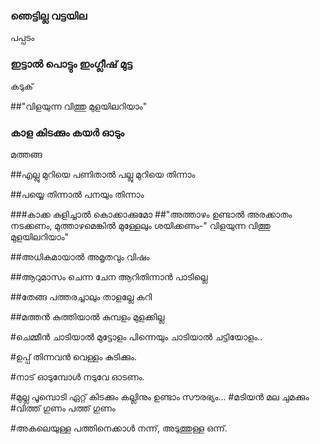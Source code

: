 
### ഞെട്ടില്ല വട്ടയില 
പപ്പടം 

### ഇട്ടാൽ പൊട്ടും ഇംഗ്ലീഷ് മുട്ട
കടുക്

##"വിളയുന്ന വിത്തു മുളയിലറിയാം"

### കാള കിടക്കും കയർ ഓടും 
മത്തങ്ങ  

##എല്ലു മുറിയെ പണിതാൽ പല്ലു മുറിയെ തിന്നാം 

##പയ്യെ തിന്നാൽ പനയും തിന്നാം 

###കാക്ക കുളിച്ചാൽ  കൊക്കാക്കുമോ
##"അത്താഴം ഉണ്ടാൽ അരക്കാതം നടക്കണം, മുത്താഴമെങ്കിൽ മുള്ളേലും ശയിക്കണം-"
വിളയുന്ന വിത്തു മുളയിലറിയാം"


##അധികമായാല്‍ അമൃതവും വിഷം


##ആറുമാസം ചെന്ന ചേന ആറിതിന്നാൻ പാടില്ലെ

##തേങ്ങ പത്തരച്ചാലും താളല്ലേ കറി 

##മത്തൻ കുത്തിയാൽ കുമ്പളം മുളക്കില്ല

#ചെമ്മീൻ ചാടിയാൽ മുട്ടോളം പിന്നെയും ചാടിയാൽ ചട്ടിയോളം..

#ഉപ്പ് തിന്നവൻ വെള്ളം കുടിക്കും.

#നാട് ഓടുമ്പോൾ നടുവേ ഓടണം.

#മുല്ല പൂമ്പൊടി ഏറ്റ് കിടക്കും കല്ലിനും ഉണ്ടാം സൗരഭ്യം...
#മടിയൻ മല ചുമക്കും
#വിത്ത് ഗുണം പത്ത് ഗുണം

#അകലെയുള്ള പത്തിനെക്കാൾ നന്ന്, അടുത്തുള്ള ഒന്ന്.
